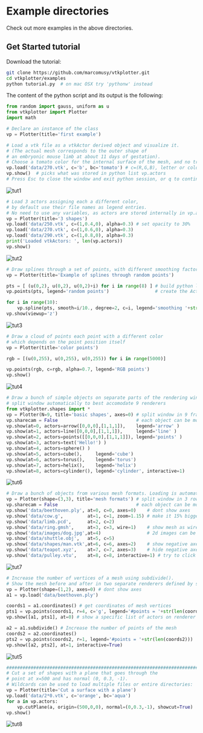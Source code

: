 # Example directories
Check out more examples in the above directories.

## Get Started tutorial
Download the tutorial:
```bash
git clone https://github.com/marcomusy/vtkplotter.git
cd vtkplotter/examples
python tutorial.py  # on mac OSX try 'pythonw' instead
```

The content of the python script and its output is the following:
```python
from random import gauss, uniform as u
from vtkplotter import Plotter
import math

# Declare an instance of the class
vp = Plotter(title='first example')

# Load a vtk file as a vtkActor derived object and visualize it.
# (The actual mesh corresponds to the outer shape of 
# an embryonic mouse limb at about 11 days of gestation).
# Choose a tomato color for the internal surface of the mesh, and no transparency.
vp.load('data/270.vtk', c='b', bc='tomato') # c=(R,G,B), letter or color name, b=blue
vp.show()  # picks what was stored in python list vp.actors 
# Press Esc to close the window and exit python session, or q to continue
```
![tut1](https://user-images.githubusercontent.com/32848391/50738980-d9227400-11d9-11e9-8a7c-14b2abc4d41f.jpg)


```python
# Load 3 actors assigning each a different color, 
# by default use their file names as legend entries.
# No need to use any variables, as actors are stored internally in vp.actors:
vp = Plotter(title='3 shapes')
vp.load('data/250.vtk', c=(1,0.4,0), alpha=0.3) # set opacity to 30%
vp.load('data/270.vtk', c=(1,0.6,0), alpha=0.3)
vp.load('data/290.vtk', c=(1,0.8,0), alpha=0.3)
print('Loaded vtkActors: ', len(vp.actors))
vp.show()
```
![tut2](https://user-images.githubusercontent.com/32848391/50738979-d9227400-11d9-11e9-8865-a51515b2647f.jpg)

```python
# Draw splines through a set of points, with different smoothing factors:
vp = Plotter(title='Example of splines through random points')

pts = [ (u(0,2), u(0,2), u(0,2)+i) for i in range(8) ] # build python list of points
vp.points(pts, legend='random points')                 # create the Actor

for i in range(10):
    vp.spline(pts, smooth=i/10., degree=2, c=i, legend='smoothing '+str(i/10.))
vp.show(viewup='z')
```
![tut3](https://user-images.githubusercontent.com/32848391/50738978-d889dd80-11d9-11e9-90f1-485dc8212760.jpg)

```python
# Draw a cloud of points each point with a different color
# which depends on the point position itself
vp = Plotter(title='color points')

rgb = [(u(0,255), u(0,255), u(0,255)) for i in range(5000)]

vp.points(rgb, c=rgb, alpha=0.7, legend='RGB points')
vp.show()
```
![tut4](https://user-images.githubusercontent.com/32848391/50738977-d889dd80-11d9-11e9-9fba-6d7bd7b74e93.jpg)

```python
# Draw a bunch of simple objects on separate parts of the rendering window:
# split window automatically to best accomodate 9 renderers
from vtkplotter.shapes import *
vp = Plotter(N=9, title='basic shapes', axes=0) # split window in 9 frames
vp.sharecam = False                             # each object can be moved independently
vp.show(at=0, actors=arrow([0,0,0],[1,1,1]),    legend='arrow' )
vp.show(at=1, actors=line([0,0,0],[1,1,1]),     legend='line' )
vp.show(at=2, actors=points([[0,0,0],[1,1,1]]), legend='points' )
vp.show(at=3, actors=text('Hello!') )
vp.show(at=4, actors=sphere() )
vp.show(at=5, actors=cube(),     legend='cube')
vp.show(at=6, actors=torus(),    legend='torus')
vp.show(at=7, actors=helix(),    legend='helix')
vp.show(at=8, actors=cylinder(), legend='cylinder', interactive=1)
```
![tut6](https://user-images.githubusercontent.com/32848391/50738976-d889dd80-11d9-11e9-8b13-9bc3436956ac.jpg)

```python
# Draw a bunch of objects from various mesh formats. Loading is automatic.
vp = Plotter(shape=(3,3), title='mesh formats') # split window in 3 rows and 3 columns
vp.sharecam = False                             # each object can be moved independently
vp.show('data/beethoven.ply', at=0, c=0, axes=0)    # dont show axes
vp.show('data/cow.g',         at=1, c=1, zoom=1.15) # make it 15% bigger
vp.show('data/limb.pcd',      at=2, c=2)
vp.show('data/ring.gmsh',     at=3, c=3, wire=1)    # show mesh as wireframe
vp.show('data/images/dog.jpg',at=4)                 # 2d images can be loaded the same way
vp.show('data/shuttle.obj',   at=5, c=5)
vp.show('data/shapes/man.vtk',at=6, c=6, axes=2)    # show negative axes segments
vp.show('data/teapot.xyz',    at=7, c=7, axes=3)    # hide negative axes
vp.show('data/pulley.vtu',    at=8, c=8, interactive=1) # try to click object and press k
```
![tut7](https://user-images.githubusercontent.com/32848391/50738975-d889dd80-11d9-11e9-97a1-647a9a044718.jpg)


```python
# Increase the number of vertices of a mesh using subdivide().
# Show the mesh before and after in two separate renderers defined by shape=(1,2)
vp = Plotter(shape=(1,2), axes=0) # dont show axes
a1 = vp.load('data/beethoven.ply')

coords1 = a1.coordinates() # get coordinates of mesh vertices
pts1 = vp.points(coords1, r=4, c='g', legend='#points = '+str(len(coords1)))
vp.show([a1, pts1], at=0) # show a specific list of actors on renderer nr.0

a2 = a1.subdivide() # Increase the number of points of the mesh
coords2 = a2.coordinates()
pts2 = vp.points(coords2, r=1, legend='#points = '+str(len(coords2)))
vp.show([a2, pts2], at=1, interactive=True)
```
![tut5](https://user-images.githubusercontent.com/32848391/50738974-d889dd80-11d9-11e9-8134-de690f6796ac.jpg)


```python
#########################################################################################
# Cut a set of shapes with a plane that goes through the
# point at x=500 and has normal (0, 0.3, -1).
# Wildcards can be used to load multiple files or entire directories:
vp = Plotter(title='Cut a surface with a plane')
vp.load('data/2*0.vtk', c='orange', bc='aqua')
for a in vp.actors:
    vp.cutPlane(a, origin=(500,0,0), normal=(0,0.3,-1), showcut=True)
vp.show()
```
![tut8](https://user-images.githubusercontent.com/32848391/50738973-d889dd80-11d9-11e9-9885-1c2d0a7df30d.jpg)




